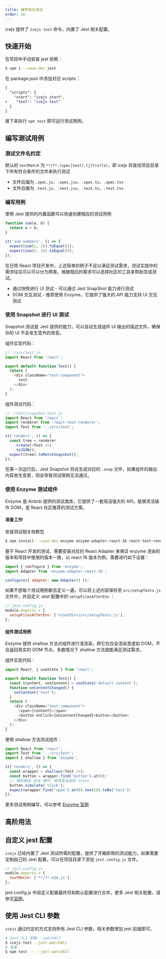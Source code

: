 ```yaml
---
title: 编写单元测试
order: 16
---
```


icejs 提供了 `icejs test` 命令，内置了 Jest 相关配置。

## 快速开始

在项目中手动安装 jest 依赖：

```bash
$ npm i --save-dev jest
```

在 package.json 中添加对应 scripts：

```diff
{
  "scripts": {
    "start": "icejs start",
+    "test": "icejs test"
  }
}
```

接下来执行 `npm test` 即可运行测试用例。

## 编写测试用例

### 测试文件名约定

默认的 `testMatch` 为 `**/?*.(spec|test).(j|t)s?(x)`，即 icejs 将查找项目目录下所有符合条件的文件来执行测试

* 文件后缀为 `.spec.js`、`.spec.jsx`、`.spec.ts`、`.spec.tsx`
* 文件后缀为 `.test.js`、`.test.jsx`、`.test.ts`、`.test.tsx`

### 编写用例

使用 Jest 提供的内置函数可以快速创建相应的测试用例

```js
function sum(a, b) {
  return a + b;
}

it('sum numbers', () => {
  expect(sum(1, 2)).toEqual(3);
  expect(sum(2, 2)).toEqual(4);
});
```

在日常 React 项目开发中，上述简单的例子不足以满足测试需求，测试实践中的需求往往可以可以分为两类，根据相应的需求可以选择社区的工具来帮助完成测试。

* 通过快照进行 UI 测试 - 可以通过 Jest SnapShot 能力进行测试
* DOM 交互测试 - 推荐使用 Enzyme，它提供了强大的 API 能力支持 UI 交互测试

### 使用 Snapshot 进行 UI 测试

Snapshot 测试是 Jest 提供的能力，可以自动生成组件 UI 输出的描述文件，确保你的 UI 不会发生意外的改变。

组件实现代码：

```js
// ./src/test.js
import React from 'react';

export default function Test() {
  return (
    <div className="test-component">
      test
    </div>
  );
}
```

组件测试代码：

```js
// ./test/snapshot.test.js
import React from 'react';
import renderer from 'react-test-renderer';
import Test from '../src/test';

it('renders', () => {
  const tree = renderer
    .create(<Test />)
    .toJSON();
  expect(tree).toMatchSnapshot();
});
```

在第一次运行后，Jest Snapshot 将会生成对应的 `.snap` 文件，如果组件的输出内容发生变更，则会导致测试用例无法通过。

### 使用 Enzyme 测试组件

Enzyme 是 Airbnb 提供的测试类库，它提供了一套简洁强大的 API。能够灵活操作 DOM，是 React 社区推荐的测试方案。

#### 准备工作

安装测试相关依赖包

```bash
$ npm install --save-dev enzyme enzyme-adapter-react-16 react-test-renderer
```

基于 React 开发的测试，需要安装对应的 React Adapter 来保证 enzyme 渲染的版本和项目中使用的版本一致，以 react 16 版本为例，需要进行如下设置：

```js
import { configure } from 'enzyme';
import Adapter from 'enzyme-adapter-react-16';

configure({ adapter: new Adapter() });
```

如果不想每个测试用例都去定义一遍，可以将上述内容保存至 `src/setupTests.js` 文件中，并自定义 Jest 配置中的 `setupFilesAfterEnv` ：

```js
// jest.config.js
module.exports = {
  setupFilesAfterEnv: ['<rootDir>/src/setupTests.js'],
};
```

#### 组件测试用例

Enzyme 提供 shallow 方法对组件进行浅渲染，即它仅仅会渲染至虚拟 DOM，不会返回真实的 DOM 节点。多数情况下 shallow 方法就能满足测试需求。

组件实现代码：

```js
import React, { useState } from 'react';

export default function Test() {
  const [content, setContent] = useState('default content');
  function onContentChanged() {
    setContent('test');
  }
  return (
    <div className="test-component">
      <span>{content}</span>
      <button onClick={onContentChanged}>button</button>
    </div>
  );
}
```

使用 shallow 方法测试组件：

```js
import React from 'react';
import Test from '../src/test';
import { shallow } from 'enzyme';

it('renders', () => {
  const wrapper = shallow(<Test />);
  const button = wrapper.find('button').at(0);
  // 模拟触发 点击 事件，来改变当前的 state
  button.simulate('click');
  expect(wrapper.find('span').at(0).text()).toBe('test');
});
```

更多测试用例编写，可以参考 [Enzyme 官网](https://airbnb.io/enzyme/)

## 高阶用法

## 自定义 jest 配置

`icejs` 已经内置了 Jest 测试所需的配置，提供了开箱即用的测试能力，如果需要定制自己的 Jest 配置，可以在项目目录下添加 `jest.config.js` 文件。

```js
// jest.config.js
module.exports = {
  testMatch: ['**/?*.e2e.js'],
};
```

jest.config.js 中自定义配置最终将和默认配置进行合并，更多 Jest 相关配置，请参见[官网](https://jestjs.io/docs/en/configuration)。

## 使用 Jest CLI 参数

`icejs` 通过约定的方式支持所有 Jest CLI 参数，相关参数增加 jest 前缀即可。

```bash
# Jest CLI 参数 --watchAll
$ icejs test --jest-watchAll
# 或者
$ npm test -- --jest-watchAll
```
